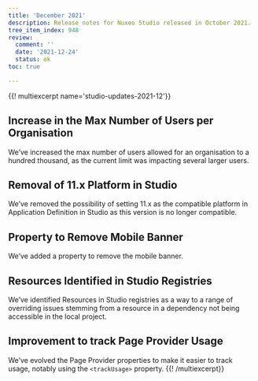 ```yaml
---
title: 'December 2021'
description: Release notes for Nuxeo Studio released in October 2021.
tree_item_index: 948
review:
  comment: ''
  date: '2021-12-24'
  status: ok
toc: true

---
```


{{! multiexcerpt name='studio-updates-2021-12'}}

## Increase in the Max Number of Users per Organisation

We’ve increased the max number of users allowed for an organisation to a hundred thousand, as the current limit was impacting several larger users.  

## Removal of 11.x Platform in Studio

We’ve removed the possibility of setting 11.x as the compatible platform in Application Definition in Studio as this version is no longer compatible.

## Property to Remove Mobile Banner

We’ve added a property to remove the mobile banner.

## Resources Identified in Studio Registries

We’ve identified Resources in Studio registries as a way to a range of overriding issues stemming from a resource in a dependency not being accessible in the local project.

## Improvement to track Page Provider Usage

We’ve evolved the Page Provider properties to make it easier to track usage, notably using the `<trackUsage>` property.
{{! /multiexcerpt}}
